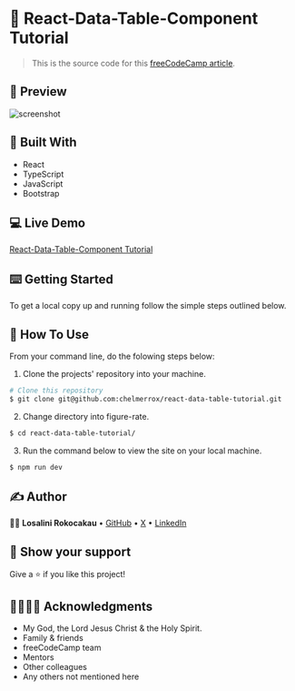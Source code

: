 # 🎯 React-Data-Table-Component Tutorial

> This is the source code for this <a href="">freeCodeCamp article</a>.

## 📸 Preview

![screenshot]()

## 🔨 Built With

- React
- TypeScript
- JavaScript
- Bootstrap

## 💻 Live Demo

<a href="">React-Data-Table-Component Tutorial</a>

## ⌨️ Getting Started

To get a local copy up and running follow the simple steps outlined below.

## 🔧 How To Use

From your command line, do the folowing steps below:
​

1. Clone the projects' repository into your machine.

```bash
# Clone this repository
$ git clone git@github.com:chelmerrox/react-data-table-tutorial.git

```

2. Change directory into figure-rate.

```bash
$ cd react-data-table-tutorial/

```

3. Run the command below to view the site on your local machine.

```bash
$ npm run dev

```

## ✍️ Author

👩‍💻 **Losalini Rokocakau** • [GitHub](https://github.com/chelmerrox) • [X](https://twitter.com/chelmerrox) • [LinkedIn](https://www.linkedin.com/in/losalini-rokocakau)

## 🙏 Show your support

Give a ⭐️ if you like this project!

## 👨‍👩‍👧‍👦 Acknowledgments

- My God, the Lord Jesus Christ & the Holy Spirit.
- Family & friends
- freeCodeCamp team
- Mentors
- Other colleagues
- Any others not mentioned here
